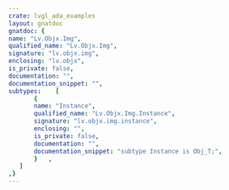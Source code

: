 ```yaml
---
crate: lvgl_ada_examples
layout: gnatdoc
gnatdoc: {
name: "Lv.Objx.Img",
qualified_name: "Lv.Objx.Img",
signature: "lv.objx.img",
enclosing: "lv.objx",
is_private: false,
documentation: "",
documentation_snippet: "",
subtypes:    [
       {
       name: "Instance",
       qualified_name: "Lv.Objx.Img.Instance",
       signature: "lv.objx.img.instance",
       enclosing: "",
       is_private: false,
       documentation: "",
       documentation_snippet: "subtype Instance is Obj_T;",
       }   ,
   ]
,}
---
```

